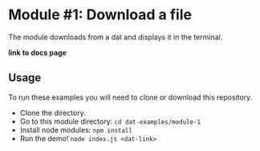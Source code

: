 # Module #1: Download a file

The module downloads from a dat and displays it in the terminal.

**link to docs page**

## Usage 

To run these examples you will need to clone or download this repository. 

* Clone the directory.
* Go to this module directory: `cd dat-examples/module-1`
* Install node modules: `npm install`
* Run the demo! `node index.js <dat-link>`
